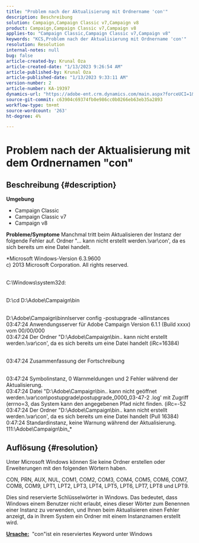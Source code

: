 ```yaml
---
title: "Problem nach der Aktualisierung mit Ordnername 'con'"
description: Beschreibung
solution: Campaign,Campaign Classic v7,Campaign v8
product: Campaign,Campaign Classic v7,Campaign v8
applies-to: "Campaign Classic,Campaign Classic v7,Campaign v8"
keywords: "KCS,Problem nach der Aktualisierung mit Ordnername 'con'"
resolution: Resolution
internal-notes: null
bug: false
article-created-by: Krunal Oza
article-created-date: "1/13/2023 9:26:54 AM"
article-published-by: Krunal Oza
article-published-date: "1/13/2023 9:33:11 AM"
version-number: 2
article-number: KA-19397
dynamics-url: "https://adobe-ent.crm.dynamics.com/main.aspx?forceUCI=1&pagetype=entityrecord&etn=knowledgearticle&id=1c1b8969-2493-ed11-aad1-6045bd006793"
source-git-commit: c63904c69374fb0e986cc0b0266eb63eb35a2893
workflow-type: tm+mt
source-wordcount: '263'
ht-degree: 4%

---
```


# Problem nach der Aktualisierung mit dem Ordnernamen &quot;con&quot;

## Beschreibung {#description}

<b>Umgebung</b>
- Campaign Classic
- Campaign Classic v7
- Campaign v8



<b>Probleme/Symptome</b>
Manchmal tritt beim Aktualisieren der Instanz der folgende Fehler auf. Ordner &quot;... kann nicht erstellt werden.\var\con&#39;, da es sich bereits um eine Datei handelt.

*Microsoft Windows-Version 6.3.9600
<br>c) 2013 Microsoft Corporation. All rights reserved. 

<br>C:\Windows\system32d: 

<br>D:\cd D:\Adobe\Campaign\bin 

<br>D:\Adobe\Campaign\binnlserver config -postupgrade -allinstances
<br>03:47:24 Anwendungsserver für Adobe Campaign Version 6.1.1 (Build xxxx) vom 00/00/000
<br>03:47:24 Der Ordner &quot;D:\Adobe\Campaign\bin\.. kann nicht erstellt werden.\var\con&#39;, da es sich bereits um eine Datei handelt (iRc=16384) 

<br>03:47:24 Zusammenfassung der Fortschreibung

<br>03:47:24 Symbolinstanz, 0 Warnmeldungen und 2 Fehler während der Aktualisierung.
<br>03:47:24 Datei &quot;D:\Adobe\Campaign\bin\.. kann nicht geöffnet werden.\var\con\postupgrade\postupgrade_0000_03-47-2 .log&#39; mit Zugriff (errno=3, das System kann den angegebenen Pfad nicht finden. (iRc=-52
<br>03:47:24 Der Ordner &quot;D:\Adobe\Campaign\bin\.. kann nicht erstellt werden.\var\con&#39;, da es sich bereits um eine Datei handelt (Pull 16384) 0:47:24 Standardinstanz, keine Warnung während der Aktualisierung. 111:\Adobe\Campaign\bin_*

## Auflösung {#resolution}


Unter Microsoft Windows können Sie keine Ordner erstellen oder Erweiterungen mit den folgenden Wörtern haben.

CON, PRN, AUX, NUL, COM1, COM2, COM3, COM4, COM5, COM6, COM7, COM8, COM9, LPT1, LPT2, LPT3, LPT4, LPT5, LPT6, LPT7, LPT8 und LPT9.

Dies sind reservierte Schlüsselwörter in Windows. Das bedeutet, dass Windows einem Benutzer nicht erlaubt, eines dieser Wörter zum Benennen einer Instanz zu verwenden, und Ihnen beim Aktualisieren einen Fehler anzeigt, da in Ihrem System ein Ordner mit einem Instanznamen erstellt wird.



<b><u>Ursache:</u></b>  &quot;con&quot;ist ein reserviertes Keyword unter Windows
